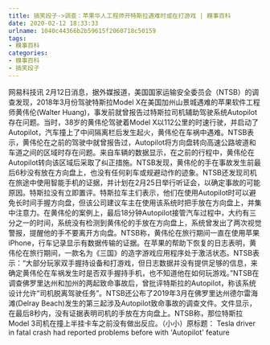 ```yaml
---
title: 搞笑段子->调查：苹果华人工程师开特斯拉遇难时或在打游戏 | 糗事百科
date: 2020-02-12 18:33:33
urlname: 1040c44366b2b59615f2060718c50159
tags: 
- 糗事百科
categories:
- 糗事百科
- 搞笑段子
---
```

网易科技讯 2月12日消息，据外媒报道，美国国家运输安全委员会（NTSB）的调查发现，2018年3月份驾驶特斯拉Model X在美国加州山景城遇难的苹果软件工程师黄伟伦(Walter Huang)，事发前就曾报告过特斯拉司机辅助驾驶系统Autopilot存在问题。当时，38岁的黄伟伦驾驶着Model X以112公里的时速行驶，并启动了Autopilot，汽车撞上了中间隔离栏后发生起火，黄伟伦在车祸中遇难。NTSB表示，黄伟伦在之前的驾驶中就曾报告过，Autopilot将方向盘转向高速公路坡道和车道之间的区域时存在问题。来自车辆的数据显示，在之前的行程中，黄伟伦在Autopilot转向该区域后采取了纠正措施。NTSB发现，黄伟伦的手在事故发生前最后6秒没有放在方向盘上，也没有任何刹车或规避动作的迹象。NTSB还发现司机在旅途中使用智能手机的证据，并计划在2月25日举行听证会，以确定事故的可能原因。特斯拉没有立即置评。特斯拉车主们表示，他们在使用Autopilot时可以避免长时间手握方向盘，但该公司建议车主在使用该系统时把手放在方向盘上，并集中注意力。在黄伟伦的案例上，最后18分钟Autopilot接管汽车过程中，大约有三分之一的时间，系统没有检测到黄伟伦的手放在方向盘上，系统曾发出了两次视觉警报，提醒他的手不要离开方向盘。NTSB称，黄伟伦在旅行期间一直在使用苹果iPhone，行车记录显示有数据传输的证据。在苹果的帮助下恢复的日志表明，黄伟伦在旅行期间，一款名为《三国》的造字游戏应用程序处于激活状态。NTSB表示：“大部分玩家双手握持设备和打游戏，但日志数据并没有提供足够的信息，来确定黄伟伦在车祸发生时是否双手握持手机，也不知道他在如何玩游戏。”NTSB在调查佛罗里达州和加州的两起致命事故后，曾批评特斯拉的Autopilot，称该系统设计允许“司机脱离驾驶任务”。NTSB还公布了2019年3月在佛罗里达州德尔雷海滩(Delray Beach)发生的第三起涉及Autopilot致命事故的调查文件。文件显示，在最后8秒内，没有证据表明司机的手放在方向盘上。NTSB称，那位特斯拉Model 3司机在撞上半挂卡车之前没有做出反应。（小小）原标题： Tesla driver in fatal crash had reported problems before with 'Autopilot' feature


